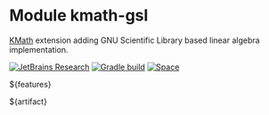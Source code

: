 # Module kmath-gsl

[KMath](https://github.com/mipt-npm/kmath) extension adding GNU Scientific Library based linear algebra implementation.

[![JetBrains Research](https://jb.gg/badges/research.svg)](https://confluence.jetbrains.com/display/ALL/JetBrains+on+GitHub)
[![Gradle build](https://github.com/mipt-npm/kmath-gsl/workflows/build/badge.svg)](https://github.com/mipt-npm/kmath-gsl/actions/workflows/build.yml)
[![Space](https://img.shields.io/maven-metadata/v?label=Space&metadataUrl=https://maven.pkg.jetbrains.space/mipt-npm/p/sci/maven/space/kscience/kmath-gsl/maven-metadata.xml)](https://maven.pkg.jetbrains.space/mipt-npm/p/sci/maven/space/kscience/kmath-gsl/0.2.1-dev-1/)

${features}

${artifact}
